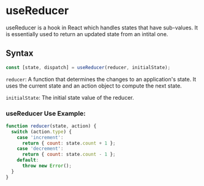 # useReducer

useReducer is a hook in React which handles states that have sub-values. It is essentially used to return an updated state from an intital one.

## Syntax
```javascript
const [state, dispatch] = useReducer(reducer, initialState);
```

`reducer`: A function that determines the changes to an application's state. It uses the current state and an action object to compute the next state.

`initialState`: The initial state value of the reducer.

### useReducer Use Example:

```javascript
function reducer(state, action) {
  switch (action.type) {
    case 'increment':
      return { count: state.count + 1 };
    case 'decrement':
      return { count: state.count - 1 };
    default:
      throw new Error();
  }
}
```
